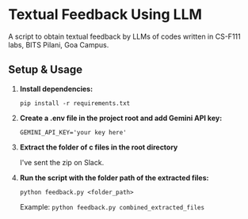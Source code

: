 # Textual Feedback Using LLM

A script to obtain textual feedback by LLMs of codes written in CS-F111 labs, BITS Pilani, Goa Campus. 

## Setup & Usage

1. **Install dependencies:**

   ```pip install -r requirements.txt```


2. **Create a .env file in the project root and add Gemini API key:**

   ```GEMINI_API_KEY='your key here'```


3. **Extract the folder of c files in the root directory**

   I've sent the zip on Slack.

4. **Run the script with the folder path of the extracted files:**

    ```python feedback.py <folder_path>```

   Example: 
   ```python feedback.py combined_extracted_files```

